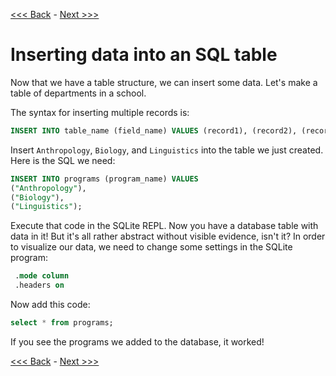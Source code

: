 [<<< Back](2-buildtable.md) - [Next >>>](3b-pythonic.md)

# Inserting data into an SQL table

Now that we have a table structure, we can insert some data. Let's make a table of departments in a school.

The syntax for inserting multiple records is:

```sql
INSERT INTO table_name (field_name) VALUES (record1), (record2), (record3);
```

Insert `Anthropology`, `Biology`, and `Linguistics` into the table we just created. Here is the SQL we need:

```sql
INSERT INTO programs (program_name) VALUES
("Anthropology"),
("Biology"),
("Linguistics");
```

Execute that code in the SQLite REPL. Now you have a database table with data in it! But it's all rather abstract without visible evidence, isn't it? In order to visualize our data, we need to change some settings in the SQLite program:
```sql
 .mode column
 .headers on
```
Now add this code:
```sql
select * from programs;
```
If you see the programs we added to the database, it worked! 

[<<< Back](2-buildtable.md) - [Next >>>](3b-pythonic.md)
